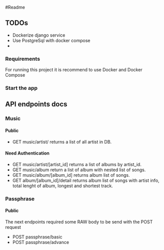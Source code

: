#Readme

## TODOs
- Dockerize django service
- Use PostgreSql with docker compose
- 

### Requirements

For running this project it is recommend to use Docker and Docker Compose

### Start the app

## API endpoints docs

### Music
#### Public
- GET music/artist/ returns a list of all artist in DB.

#### Need Authentication
- GET music/artist/[artist_id] returns a list of albums by artist_id.
- GET music/album return a list of album with nested list of songs.
- GET music/album/[album_id] returns album  list of songs.
- GET album/[album_id]/detail returns album list of songs with artist info, total
lenght of album, longest and shortest track.

### Passphrase

#### Public
The next endpoints required some RAW body to be send with the POST request

- POST passphrase/basic 
- POST passphrase/advance